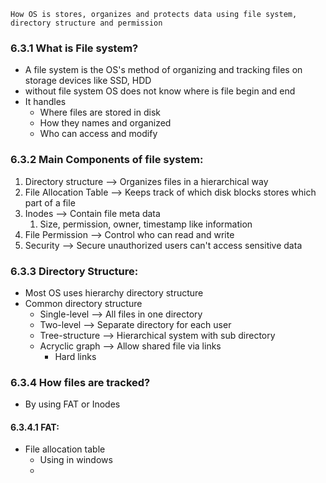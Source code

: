 
```
How OS is stores, organizes and protects data using file system, directory structure and permission
```

### 6.3.1 What is File system?
* A file system is the OS's method of organizing and tracking files on storage devices like SSD, HDD
* without file system OS does not know where is file begin and end
* It handles
	* Where files are stored in disk
	* How they names and organized
	* Who can access and modify

### 6.3.2 Main Components of file system:
1. Directory structure --> Organizes files in a hierarchical way 
2. File Allocation Table --> Keeps track of which disk blocks stores which part of a file
3. Inodes --> Contain file meta data
	1. Size, permission, owner, timestamp like information
4. File Permission --> Control who can read and write
5. Security --> Secure unauthorized users can't access sensitive data

### 6.3.3 Directory Structure:
* Most OS uses hierarchy directory structure
* Common directory structure
	* Single-level --> All files in one directory
	* Two-level --> Separate directory for each user
	* Tree-structure --> Hierarchical system with sub directory
	* Acryclic graph --> Allow shared file via links
		* Hard links

### 6.3.4 How files are tracked?
* By using FAT or Inodes
#### 6.3.4.1  FAT:
* File allocation table
	* Using in windows
	* 
